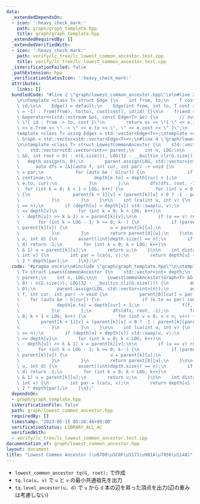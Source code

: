 ```yaml
---
data:
  _extendedDependsOn:
  - icon: ':heavy_check_mark:'
    path: graph/graph_template.hpp
    title: graph/graph_template.hpp
  _extendedRequiredBy: []
  _extendedVerifiedWith:
  - icon: ':heavy_check_mark:'
    path: verify/lc_tree/lc_lowest_common_ancestor.test.cpp
    title: verify/lc_tree/lc_lowest_common_ancestor.test.cpp
  _isVerificationFailed: false
  _pathExtension: hpp
  _verificationStatusIcon: ':heavy_check_mark:'
  attributes:
    links: []
  bundledCode: "#line 2 \"graph/lowest_common_ancestor.hpp\"\n\n#line 2 \"graph/graph_template.hpp\"\
    \n\ntemplate <class T> struct Edge {\n    int from, to;\n    T cost;\n    int\
    \ id;\n\n    Edge() = default;\n    Edge(int from, int to, T cost = 1, int id\
    \ = -1) : from(from), to(to), cost(cost), id(id) {}\n\n    friend std::ostream\
    \ &operator<<(std::ostream &os, const Edge<T> &e) {\n        // output format:\
    \ \"{ id : from -> to, cost }\"\n        return os << \"{ \" << e.id << \" : \"\
    \ << e.from << \" -> \" << e.to << \", \" << e.cost << \" }\";\n    }\n};\n\n\
    template <class T> using Edges = std::vector<Edge<T>>;\ntemplate <class T> using\
    \ Graph = std::vector<std::vector<Edge<T>>>;\n#line 4 \"graph/lowest_common_ancestor.hpp\"\
    \n\ntemplate <class T> struct LowestCommonAncestor {\n    std::vector<int> depth;\n\
    \    std::vector<std::vector<int>> parent;\n    int n, LOG;\n\n    LowestCommonAncestor(Graph<T>\
    \ &G, int root = 0) : n(G.size()), LOG(32 - __builtin_clz(G.size())) {\n     \
    \   depth.assign(n, 0);\n        parent.assign(LOG, std::vector<int>(n));\n  \
    \      auto dfs = [&](auto f, int cur, int par) -> void {\n            parent[0][cur]\
    \ = par;\n            for (auto &e : G[cur]) {\n                if (e.to == par)\
    \ continue;\n                depth[e.to] = depth[cur] + 1;\n                f(f,\
    \ e.to, cur);\n            }\n        };\n        dfs(dfs, root, -1);\n      \
    \  for (int k = 0; k + 1 < LOG; k++) {\n            for (int v = 0; v < n; v++)\
    \ {\n                parent[k + 1][v] = (parent[k][v] < 0 ? -1 : parent[k][parent[k][v]]);\n\
    \            }\n        }\n    }\n\n    int lca(int u, int v) {\n        assert((int)depth.size()\
    \ == n);\n        if (depth[u] > depth[v]) std::swap(u, v);\n        // depth[u]\
    \ <= depth[v]\n        for (int k = 0; k < LOG; k++)\n            if ((depth[v]\
    \ - depth[u]) >> k & 1) v = parent[k][v];\n\n        if (u == v) return u;\n \
    \       for (int k = LOG - 1; k >= 0; k--) {\n            if (parent[k][u] !=\
    \ parent[k][v]) {\n                u = parent[k][u];\n                v = parent[k][v];\n\
    \            }\n        }\n        return parent[0][u];\n    }\n\n    int level_ancestor(int\
    \ u, int d) {\n        assert((int)depth.size() == n);\n        if (depth[u] <\
    \ d) return -1;\n        for (int k = 0; k < LOG; k++)\n            if (d >> k\
    \ & 1) u = parent[k][u];\n        return u;\n    }\n\n    int distance(int u,\
    \ int v) {\n        int par = lca(u, v);\n        return depth[u] + depth[v] -\
    \ 2 * depth[par];\n    }\n};\n"
  code: "#pragma once\n\n#include \"graph/graph_template.hpp\"\n\ntemplate <class\
    \ T> struct LowestCommonAncestor {\n    std::vector<int> depth;\n    std::vector<std::vector<int>>\
    \ parent;\n    int n, LOG;\n\n    LowestCommonAncestor(Graph<T> &G, int root =\
    \ 0) : n(G.size()), LOG(32 - __builtin_clz(G.size())) {\n        depth.assign(n,\
    \ 0);\n        parent.assign(LOG, std::vector<int>(n));\n        auto dfs = [&](auto\
    \ f, int cur, int par) -> void {\n            parent[0][cur] = par;\n        \
    \    for (auto &e : G[cur]) {\n                if (e.to == par) continue;\n  \
    \              depth[e.to] = depth[cur] + 1;\n                f(f, e.to, cur);\n\
    \            }\n        };\n        dfs(dfs, root, -1);\n        for (int k =\
    \ 0; k + 1 < LOG; k++) {\n            for (int v = 0; v < n; v++) {\n        \
    \        parent[k + 1][v] = (parent[k][v] < 0 ? -1 : parent[k][parent[k][v]]);\n\
    \            }\n        }\n    }\n\n    int lca(int u, int v) {\n        assert((int)depth.size()\
    \ == n);\n        if (depth[u] > depth[v]) std::swap(u, v);\n        // depth[u]\
    \ <= depth[v]\n        for (int k = 0; k < LOG; k++)\n            if ((depth[v]\
    \ - depth[u]) >> k & 1) v = parent[k][v];\n\n        if (u == v) return u;\n \
    \       for (int k = LOG - 1; k >= 0; k--) {\n            if (parent[k][u] !=\
    \ parent[k][v]) {\n                u = parent[k][u];\n                v = parent[k][v];\n\
    \            }\n        }\n        return parent[0][u];\n    }\n\n    int level_ancestor(int\
    \ u, int d) {\n        assert((int)depth.size() == n);\n        if (depth[u] <\
    \ d) return -1;\n        for (int k = 0; k < LOG; k++)\n            if (d >> k\
    \ & 1) u = parent[k][u];\n        return u;\n    }\n\n    int distance(int u,\
    \ int v) {\n        int par = lca(u, v);\n        return depth[u] + depth[v] -\
    \ 2 * depth[par];\n    }\n};"
  dependsOn:
  - graph/graph_template.hpp
  isVerificationFile: false
  path: graph/lowest_common_ancestor.hpp
  requiredBy: []
  timestamp: '2023-05-15 05:26:46+09:00'
  verificationStatus: LIBRARY_ALL_AC
  verifiedWith:
  - verify/lc_tree/lc_lowest_common_ancestor.test.cpp
documentation_of: graph/lowest_common_ancestor.hpp
layout: document
title: "Lowest Common Ancestor (\u6700\u5C0F\u5171\u901A\u7956\u5148)"
---
```


- `lowest_common_ancestor tq(G, root);` で作成
- `tq.lca(u, v)` で `u` と `v` の最小共通祖先を出力
- `tq.level_ancestor(u, d)` で `u` から `d` 本の辺を昇った頂点を出力(辺の重みは考慮しない)

